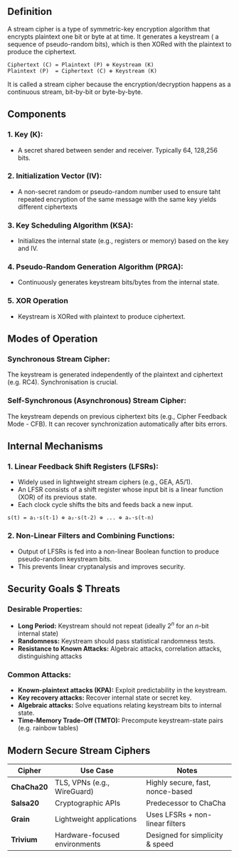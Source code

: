 ## Definition
A stream cipher is a type of symmetric-key encryption algorithm that encrypts plaintext one bit or byte at at time. It generates a keystream ( a sequence of pseudo-random bits), which is then XORed with the plaintext to produce the ciphertext.
```Pseudocode
Ciphertext (C) = Plaintext (P) ⊕ Keystream (K)
Plaintext (P)  = Ciphertext (C) ⊕ Keystream (K)
```
It is called a stream cipher because the encryption/decryption happens as a continuous stream, bit-by-bit or byte-by-byte.

## Components
### 1. Key (K):
- A secret shared between sender and receiver. Typically 64, 128,256 bits.
### 2. Initialization Vector (IV):
- A non-secret random or pseudo-random number used to ensure taht repeated encryption of the same message with the same key yields different ciphertexts
### 3. Key Scheduling Algorithm (KSA):
- Initializes the internal state (e.g., registers or memory) based on the key and IV.
### 4. Pseudo-Random Generation Algorithm (PRGA):
- Continuously generates keystream bits/bytes from the internal state.
### 5. XOR Operation
- Keystream is XORed with plaintext to produce ciphertext.

## Modes of Operation
### Synchronous Stream Cipher:
The keystream is generated independently of the plaintext and ciphertext (e.g. RC4). Synchronisation is crucial.

### Self-Synchronous (Asynchronous) Stream Cipher:
The keystream depends on previous ciphertext bits (e.g., Cipher Feedback Mode - CFB). It can recover synchronization automatically after bits errors.

## Internal Mechanisms
### 1. Linear Feedback Shift Registers (LFSRs):
- Widely used in lightweight stream ciphers (e.g., GEA, A5/1).
- An LFSR consists of a shift register whose input bit is a linear function (XOR) of its previous state.
- Each clock cycle shifts the bits and feeds back a new input.
```Math
s(t) = a₁·s(t-1) ⊕ a₂·s(t-2) ⊕ ... ⊕ aₙ·s(t-n)
```

### 2. Non-Linear Filters and Combining Functions:
- Output of LFSRs is fed into a non-linear Boolean function to produce pseudo-random keystream bits.
- This prevents linear cryptanalysis and improves security.

## Security Goals $ Threats
### Desirable Properties:
- **Long Period:** Keystream should not repeat (ideally $2^n$ for an $n$-bit internal state)
- **Randomness:** Keystream should pass statistical randomness tests.
- **Resistance to Known Attacks:** Algebraic attacks, correlation attacks, distinguishing attacks

### Common Attacks:
- **Known-plaintext attacks (KPA):** Exploit predictability in the keystream.
- **Key recovery attacks:** Recover internal state or secret key.
- **Algebraic attacks:** Solve equations relating keystream bits to internal state.
- **Time-Memory Trade-Off (TMTO):** Precompute keystream-state pairs (e.g. rainbow tables)

## Modern Secure Stream Ciphers
|Cipher|Use Case|Notes|
|---|---|---|
|**ChaCha20**|TLS, VPNs (e.g., WireGuard)|Highly secure, fast, nonce-based|
|**Salsa20**|Cryptographic APIs|Predecessor to ChaCha|
|**Grain**|Lightweight applications|Uses LFSRs + non-linear filters|
|**Trivium**|Hardware-focused environments|Designed for simplicity & speed|